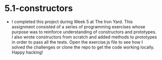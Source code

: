 # 5.1-constructors
* I completed this project during Week 5 at The Iron Yard. This assignment consisted of a series of programming exercises whose purpose was to reinforce understanding of constructors and prototypes. I also wrote constructors from scratch and added methods to prototypes in order to pass all the tests. Open the exercise.js file to see how I solved the challenges or clone the repo to get the code working locally. Happy hacking!
